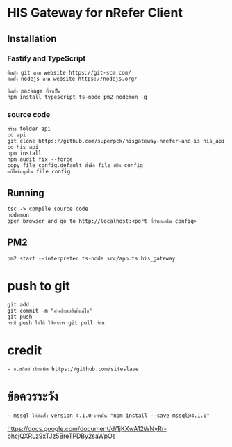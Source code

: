 # HIS Gateway for nRefer Client

## Installation
### Fastify and TypeScript
```
ติดตั้ง git ตาม website https://git-scm.com/
ติดตั้ง nodejs ตาม website https://nodejs.org/

ติดตั้ง package ที่จำเป็น
npm install typescript ts-node pm2 nodemon -g
```

### source code
```
สร้าง folder api
cd api
git clone https://github.com/superpck/hisgateway-nrefer-and-is his_api
cd his_api
npm install
npm audit fix --force
copy file config.default ตั้งชื่อ file เป็น config
แก้ไขข้อมูลใน file config
```

## Running
```
tsc -> compile source code
nodemon
open browser and go to http://localhost:<port ที่กำหนดใน config>
```

## PM2
```
pm2 start --interpreter ts-node src/app.ts his_gateway
```

# push to git
```
git add .
git commit -m "คำอธิบายสิ่งที่แก้ไข"
git push
กรณี push ไม่ได้ ให้ทำการ git pull ก่อน
```

# credit
```
- อ.สถิตย์ เรียนพิศ https://github.com/siteslave
```

# ข้อควรระวัง
```
- mssql ให้ติดตั้ง version 4.1.0 เท่านั้น "npm install --save mssql@4.1.0"
```

https://docs.google.com/document/d/1jKXwA12WNyRr-phcjQXRLz9xTJz5BreTPDBy2saWpOs
